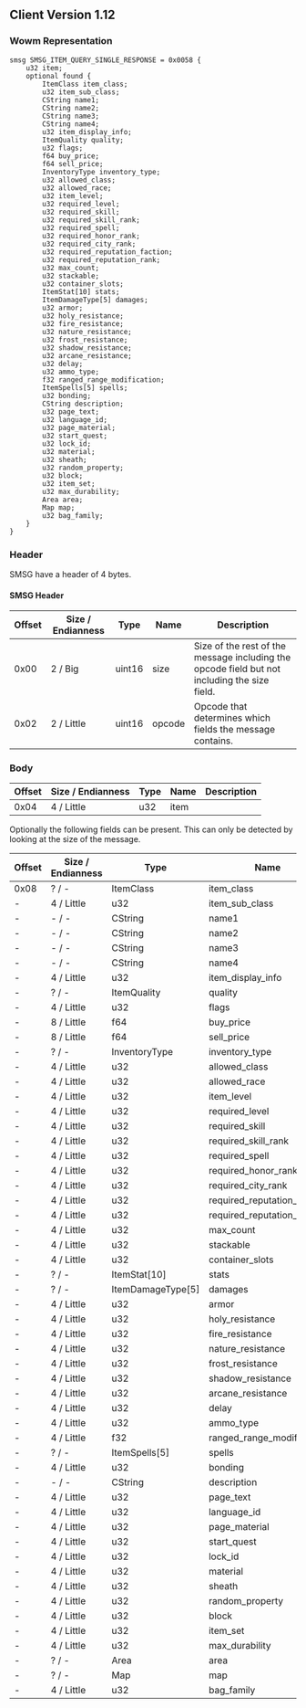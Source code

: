## Client Version 1.12

### Wowm Representation
```rust,ignore
smsg SMSG_ITEM_QUERY_SINGLE_RESPONSE = 0x0058 {
    u32 item;    
    optional found {    
        ItemClass item_class;        
        u32 item_sub_class;        
        CString name1;        
        CString name2;        
        CString name3;        
        CString name4;        
        u32 item_display_info;        
        ItemQuality quality;        
        u32 flags;        
        f64 buy_price;        
        f64 sell_price;        
        InventoryType inventory_type;        
        u32 allowed_class;        
        u32 allowed_race;        
        u32 item_level;        
        u32 required_level;        
        u32 required_skill;        
        u32 required_skill_rank;        
        u32 required_spell;        
        u32 required_honor_rank;        
        u32 required_city_rank;        
        u32 required_reputation_faction;        
        u32 required_reputation_rank;        
        u32 max_count;        
        u32 stackable;        
        u32 container_slots;        
        ItemStat[10] stats;        
        ItemDamageType[5] damages;        
        u32 armor;        
        u32 holy_resistance;        
        u32 fire_resistance;        
        u32 nature_resistance;        
        u32 frost_resistance;        
        u32 shadow_resistance;        
        u32 arcane_resistance;        
        u32 delay;        
        u32 ammo_type;        
        f32 ranged_range_modification;        
        ItemSpells[5] spells;        
        u32 bonding;        
        CString description;        
        u32 page_text;        
        u32 language_id;        
        u32 page_material;        
        u32 start_quest;        
        u32 lock_id;        
        u32 material;        
        u32 sheath;        
        u32 random_property;        
        u32 block;        
        u32 item_set;        
        u32 max_durability;        
        Area area;        
        Map map;        
        u32 bag_family;        
    }    
}

```
### Header
SMSG have a header of 4 bytes.

#### SMSG Header
| Offset | Size / Endianness | Type   | Name   | Description |
| ------ | ----------------- | ------ | ------ | ----------- |
| 0x00   | 2 / Big           | uint16 | size   | Size of the rest of the message including the opcode field but not including the size field.|
| 0x02   | 2 / Little        | uint16 | opcode | Opcode that determines which fields the message contains.|
### Body
| Offset | Size / Endianness | Type | Name | Description |
| ------ | ----------------- | ---- | ---- | ----------- |
| 0x04 | 4 / Little | u32 | item |  |

Optionally the following fields can be present. This can only be detected by looking at the size of the message.

| Offset | Size / Endianness | Type | Name | Description |
| ------ | ----------------- | ---- | ---- | ----------- |
| 0x08 | ? / - | ItemClass | item_class |  |
| - | 4 / Little | u32 | item_sub_class |  |
| - | - / - | CString | name1 |  |
| - | - / - | CString | name2 |  |
| - | - / - | CString | name3 |  |
| - | - / - | CString | name4 |  |
| - | 4 / Little | u32 | item_display_info |  |
| - | ? / - | ItemQuality | quality |  |
| - | 4 / Little | u32 | flags |  |
| - | 8 / Little | f64 | buy_price |  |
| - | 8 / Little | f64 | sell_price |  |
| - | ? / - | InventoryType | inventory_type |  |
| - | 4 / Little | u32 | allowed_class |  |
| - | 4 / Little | u32 | allowed_race |  |
| - | 4 / Little | u32 | item_level |  |
| - | 4 / Little | u32 | required_level |  |
| - | 4 / Little | u32 | required_skill |  |
| - | 4 / Little | u32 | required_skill_rank |  |
| - | 4 / Little | u32 | required_spell |  |
| - | 4 / Little | u32 | required_honor_rank |  |
| - | 4 / Little | u32 | required_city_rank |  |
| - | 4 / Little | u32 | required_reputation_faction |  |
| - | 4 / Little | u32 | required_reputation_rank |  |
| - | 4 / Little | u32 | max_count |  |
| - | 4 / Little | u32 | stackable |  |
| - | 4 / Little | u32 | container_slots |  |
| - | ? / - | ItemStat[10] | stats |  |
| - | ? / - | ItemDamageType[5] | damages |  |
| - | 4 / Little | u32 | armor |  |
| - | 4 / Little | u32 | holy_resistance |  |
| - | 4 / Little | u32 | fire_resistance |  |
| - | 4 / Little | u32 | nature_resistance |  |
| - | 4 / Little | u32 | frost_resistance |  |
| - | 4 / Little | u32 | shadow_resistance |  |
| - | 4 / Little | u32 | arcane_resistance |  |
| - | 4 / Little | u32 | delay |  |
| - | 4 / Little | u32 | ammo_type |  |
| - | 4 / Little | f32 | ranged_range_modification |  |
| - | ? / - | ItemSpells[5] | spells |  |
| - | 4 / Little | u32 | bonding |  |
| - | - / - | CString | description |  |
| - | 4 / Little | u32 | page_text |  |
| - | 4 / Little | u32 | language_id |  |
| - | 4 / Little | u32 | page_material |  |
| - | 4 / Little | u32 | start_quest |  |
| - | 4 / Little | u32 | lock_id |  |
| - | 4 / Little | u32 | material |  |
| - | 4 / Little | u32 | sheath |  |
| - | 4 / Little | u32 | random_property |  |
| - | 4 / Little | u32 | block |  |
| - | 4 / Little | u32 | item_set |  |
| - | 4 / Little | u32 | max_durability |  |
| - | ? / - | Area | area |  |
| - | ? / - | Map | map |  |
| - | 4 / Little | u32 | bag_family |  |
